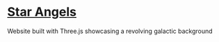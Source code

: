 # [Star Angels](https://nkarmac.github.io/Star-Angels/)
Website built with Three.js showcasing a revolving galactic background
